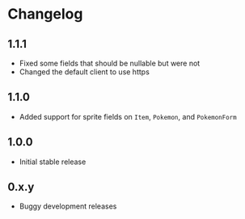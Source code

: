 # Changelog

## 1.1.1

 - Fixed some fields that should be nullable but were not
 - Changed the default client to use https

## 1.1.0

 - Added support for sprite fields on `Item`, `Pokemon`, and `PokemonForm`

## 1.0.0

 - Initial stable release

## 0.x.y

 - Buggy development releases